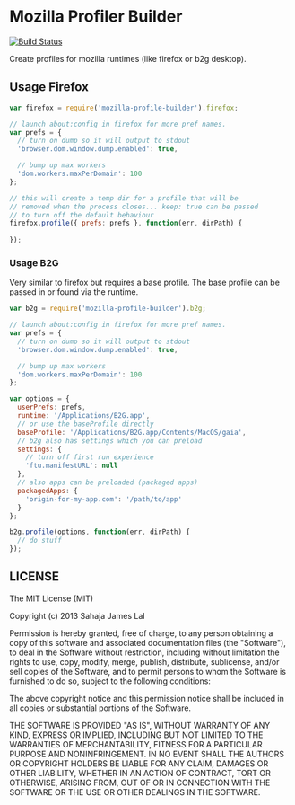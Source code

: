 # Mozilla Profiler Builder

[![Build
Status](https://travis-ci.org/lightsofapollo/mozilla-profile-builder.png)](https://travis-ci.org/lightsofapollo/mozilla-profile-builder)

Create profiles for mozilla runtimes (like firefox or b2g
desktop).


## Usage Firefox

``` js
var firefox = require('mozilla-profile-builder').firefox;

// launch about:config in firefox for more pref names.
var prefs = {
  // turn on dump so it will output to stdout
  'browser.dom.window.dump.enabled': true,

  // bump up max workers
  'dom.workers.maxPerDomain': 100
};

// this will create a temp dir for a profile that will be
// removed when the process closes... keep: true can be passed
// to turn off the default behaviour
firefox.profile({ prefs: prefs }, function(err, dirPath) {
  
});

```

### Usage B2G

Very similar to firefox but requires a base profile.
The base profile can be passed in or found via the runtime.

``` js
var b2g = require('mozilla-profile-builder').b2g;

// launch about:config in firefox for more pref names.
var prefs = {
  // turn on dump so it will output to stdout
  'browser.dom.window.dump.enabled': true,

  // bump up max workers
  'dom.workers.maxPerDomain': 100
};

var options = {
  userPrefs: prefs,
  runtime: '/Applications/B2G.app',
  // or use the baseProfile directly
  baseProfile: '/Applications/B2G.app/Contents/MacOS/gaia',
  // b2g also has settings which you can preload
  settings: {
    // turn off first run experience
    'ftu.manifestURL': null
  },
  // also apps can be preloaded (packaged apps)
  packagedApps: {
    'origin-for-my-app.com': '/path/to/app'
  }
};

b2g.profile(options, function(err, dirPath) {
  // do stuff
});

```



## LICENSE

The MIT License (MIT)

Copyright (c) 2013 Sahaja James Lal

Permission is hereby granted, free of charge, to any person obtaining a copy
of this software and associated documentation files (the "Software"), to deal
in the Software without restriction, including without limitation the rights
to use, copy, modify, merge, publish, distribute, sublicense, and/or sell
copies of the Software, and to permit persons to whom the Software is
furnished to do so, subject to the following conditions:

The above copyright notice and this permission notice shall be included in
all copies or substantial portions of the Software.

THE SOFTWARE IS PROVIDED "AS IS", WITHOUT WARRANTY OF ANY KIND, EXPRESS OR
IMPLIED, INCLUDING BUT NOT LIMITED TO THE WARRANTIES OF MERCHANTABILITY,
FITNESS FOR A PARTICULAR PURPOSE AND NONINFRINGEMENT. IN NO EVENT SHALL THE
AUTHORS OR COPYRIGHT HOLDERS BE LIABLE FOR ANY CLAIM, DAMAGES OR OTHER
LIABILITY, WHETHER IN AN ACTION OF CONTRACT, TORT OR OTHERWISE, ARISING FROM,
OUT OF OR IN CONNECTION WITH THE SOFTWARE OR THE USE OR OTHER DEALINGS IN
THE SOFTWARE.
